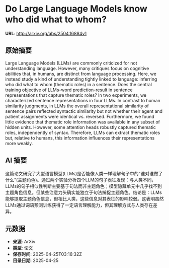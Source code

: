 # Do Large Language Models know who did what to whom?

**URL**: http://arxiv.org/abs/2504.16884v1

## 原始摘要

Large Language Models (LLMs) are commonly criticized for not understanding
language. However, many critiques focus on cognitive abilities that, in humans,
are distinct from language processing. Here, we instead study a kind of
understanding tightly linked to language: inferring who did what to whom
(thematic roles) in a sentence. Does the central training objective of
LLMs-word prediction-result in sentence representations that capture thematic
roles? In two experiments, we characterized sentence representations in four
LLMs. In contrast to human similarity judgments, in LLMs the overall
representational similarity of sentence pairs reflected syntactic similarity
but not whether their agent and patient assignments were identical vs.
reversed. Furthermore, we found little evidence that thematic role information
was available in any subset of hidden units. However, some attention heads
robustly captured thematic roles, independently of syntax. Therefore, LLMs can
extract thematic roles but, relative to humans, this information influences
their representations more weakly.


## AI 摘要

这篇论文研究了大型语言模型(LLMs)是否能像人类一样理解句子中的"谁对谁做了什么"(主题角色)。通过两个实验分析四个LLM的句子表征发现：与人类不同，LLMs的句子相似性判断主要基于句法而非主题角色；模型隐藏单元中几乎找不到主题角色信息。但某些注意力头确实能独立于句法捕捉主题角色。结论是：LLMs能够提取主题角色信息，但相比人类，这些信息对其表征的影响较弱。这表明虽然LLMs通过词语预测训练获得了一定语言理解能力，但其理解方式与人类存在差异。

## 元数据

- **来源**: ArXiv
- **类型**: 论文
- **保存时间**: 2025-04-25T03:16:32Z
- **目录日期**: 2025-04-25
